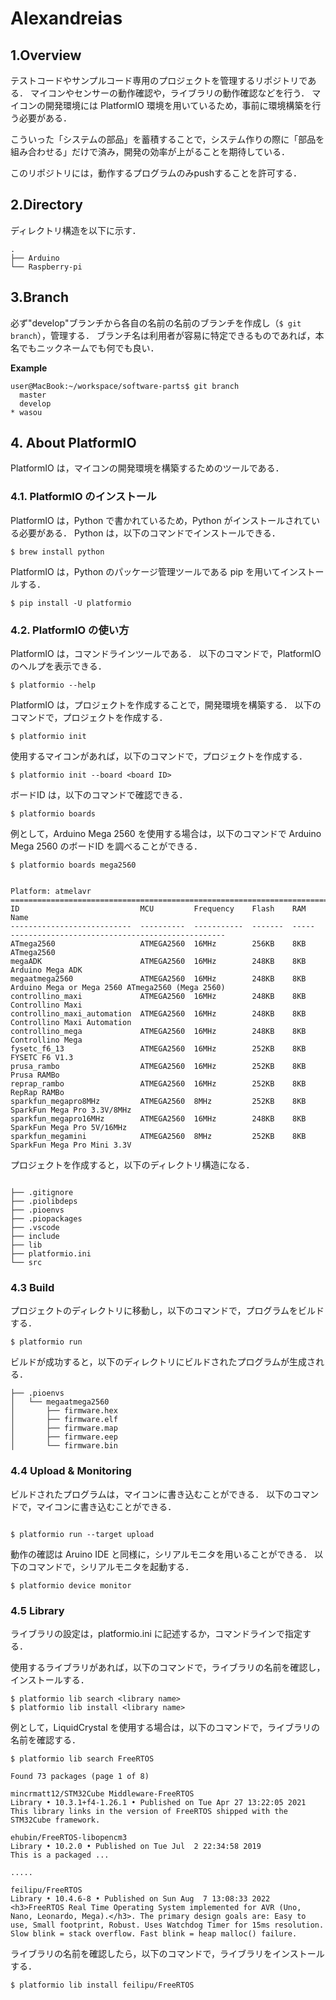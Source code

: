 # Alexandreias

## 1.Overview
テストコードやサンプルコード専用のプロジェクトを管理するリポジトリである．
マイコンやセンサーの動作確認や，ライブラリの動作確認などを行う．
マイコンの開発環境には PlatformIO 環境を用いているため，事前に環境構築を行う必要がある．


こういった「システムの部品」を蓄積することで，システム作りの際に「部品を組み合わせる」だけで済み，開発の効率が上がることを期待している．

このリポジトリには，動作するプログラムのみpushすることを許可する．

## 2.Directory 

ディレクトリ構造を以下に示す．
```
.
├── Arduino
└── Raspberry-pi
```

## 3.Branch
必ず"develop"ブランチから各自の名前の名前のブランチを作成し（```$ git branch```），管理する．
ブランチ名は利用者が容易に特定できるものであれば，本名でもニックネームでも何でも良い．

**Example**

```
user@MacBook:~/workspace/software-parts$ git branch
  master
  develop
* wasou 
```

## 4. About PlatformIO
PlatformIO は，マイコンの開発環境を構築するためのツールである．

### 4.1. PlatformIO のインストール
PlatformIO は，Python で書かれているため，Python がインストールされている必要がある．
Python は，以下のコマンドでインストールできる．
```
$ brew install python
```

PlatformIO は，Python のパッケージ管理ツールである pip を用いてインストールする．
```
$ pip install -U platformio
```

### 4.2. PlatformIO の使い方
PlatformIO は，コマンドラインツールである．
以下のコマンドで，PlatformIO のヘルプを表示できる．
```
$ platformio --help
```

PlatformIO は，プロジェクトを作成することで，開発環境を構築する．
以下のコマンドで，プロジェクトを作成する．
```
$ platformio init 
```

使用するマイコンがあれば，以下のコマンドで，プロジェクトを作成する．
```
$ platformio init --board <board ID>
```

ボードID は，以下のコマンドで確認できる．
```
$ platformio boards
```

例として，Arduino Mega 2560 を使用する場合は，以下のコマンドで Arduino Mega 2560 のボードID を調べることができる．
```
$ platformio boards mega2560


Platform: atmelavr
======================================================================================================================
ID                           MCU         Frequency    Flash    RAM    Name
---------------------------  ----------  -----------  -------  -----  ------------------------------------------------
ATmega2560                   ATMEGA2560  16MHz        256KB    8KB    ATmega2560
megaADK                      ATMEGA2560  16MHz        248KB    8KB    Arduino Mega ADK
megaatmega2560               ATMEGA2560  16MHz        248KB    8KB    Arduino Mega or Mega 2560 ATmega2560 (Mega 2560)
controllino_maxi             ATMEGA2560  16MHz        248KB    8KB    Controllino Maxi
controllino_maxi_automation  ATMEGA2560  16MHz        248KB    8KB    Controllino Maxi Automation
controllino_mega             ATMEGA2560  16MHz        248KB    8KB    Controllino Mega
fysetc_f6_13                 ATMEGA2560  16MHz        252KB    8KB    FYSETC F6 V1.3
prusa_rambo                  ATMEGA2560  16MHz        252KB    8KB    Prusa RAMBo
reprap_rambo                 ATMEGA2560  16MHz        252KB    8KB    RepRap RAMBo
sparkfun_megapro8MHz         ATMEGA2560  8MHz         252KB    8KB    SparkFun Mega Pro 3.3V/8MHz
sparkfun_megapro16MHz        ATMEGA2560  16MHz        248KB    8KB    SparkFun Mega Pro 5V/16MHz
sparkfun_megamini            ATMEGA2560  8MHz         252KB    8KB    SparkFun Mega Pro Mini 3.3V
```

プロジェクトを作成すると，以下のディレクトリ構造になる．
```

├── .gitignore
├── .piolibdeps
├── .pioenvs
├── .piopackages
├── .vscode
├── include
├── lib
├── platformio.ini
└── src
```

### 4.3 Build

プロジェクトのディレクトリに移動し，以下のコマンドで，プログラムをビルドする．
```
$ platformio run
```

ビルドが成功すると，以下のディレクトリにビルドされたプログラムが生成される．
```
├── .pioenvs
│   └── megaatmega2560
│       ├── firmware.hex
│       ├── firmware.elf
│       ├── firmware.map
│       ├── firmware.eep
│       └── firmware.bin
```

### 4.4 Upload & Monitoring

ビルドされたプログラムは，マイコンに書き込むことができる．
以下のコマンドで，マイコンに書き込むことができる．
```

$ platformio run --target upload
```

動作の確認は Aruino IDE と同様に，シリアルモニタを用いることができる．
以下のコマンドで，シリアルモニタを起動する．
```
$ platformio device monitor
```

### 4.5 Library
ライブラリの設定は，platformio.ini に記述するか，コマンドラインで指定する．

使用するライブラリがあれば，以下のコマンドで，ライブラリの名前を確認し，インストールする．
```
$ platformio lib search <library name>
$ platformio lib install <library name>
```

例として，LiquidCrystal を使用する場合は，以下のコマンドで，ライブラリの名前を確認する．
```
$ platformio lib search FreeRTOS

Found 73 packages (page 1 of 8)

mincrmatt12/STM32Cube Middleware-FreeRTOS
Library • 10.3.1+f4-1.26.1 • Published on Tue Apr 27 13:22:05 2021
This library links in the version of FreeRTOS shipped with the STM32Cube framework. 

ehubin/FreeRTOS-libopencm3
Library • 10.2.0 • Published on Tue Jul  2 22:34:58 2019
This is a packaged ...

.....

feilipu/FreeRTOS
Library • 10.4.6-8 • Published on Sun Aug  7 13:08:33 2022
<h3>FreeRTOS Real Time Operating System implemented for AVR (Uno, Nano, Leonardo, Mega).</h3>. The primary design goals are: Easy to use, Small footprint, Robust. Uses Watchdog Timer for 15ms resolution. Slow blink = stack overflow. Fast blink = heap malloc() failure.
```

ライブラリの名前を確認したら，以下のコマンドで，ライブラリをインストールする．
```
$ platformio lib install feilipu/FreeRTOS
```

